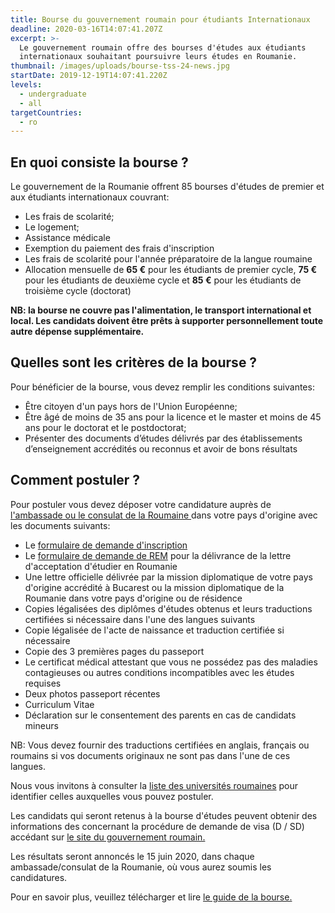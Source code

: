 ```yaml
---
title: Bourse du gouvernement roumain pour étudiants Internationaux
deadline: 2020-03-16T14:07:41.207Z
excerpt: >-
  Le gouvernement roumain offre des bourses d'études aux étudiants
  internationaux souhaitant poursuivre leurs études en Roumanie.
thumbnail: /images/uploads/bourse-tss-24-news.jpg
startDate: 2019-12-19T14:07:41.220Z
levels:
  - undergraduate
  - all
targetCountries:
  - ro
---
```


## En quoi consiste la bourse ?

Le gouvernement de la Roumanie offrent 85 bourses d'études de premier et aux étudiants internationaux couvrant:

- Les frais de scolarité;
- Le logement;
- Assistance médicale
- Exemption du paiement des frais d'inscription
- Les frais de scolarité pour l'année préparatoire de la langue roumaine
- Allocation mensuelle de **65 €** pour les étudiants de premier cycle, **75 €** pour les étudiants de deuxième cycle et **85 €** pour les étudiants de troisième cycle (doctorat)

**NB: la bourse ne couvre pas l'alimentation, le transport international et local. Les candidats doivent être prêts à supporter personnellement toute autre dépense supplémentaire.**

## Quelles sont les critères de la bourse ?

Pour bénéficier de la bourse, vous devez remplir les conditions suivantes:

- Être citoyen d'un pays hors de l'Union Européenne;
- Être âgé de moins de 35 ans pour la licence et le master et moins de 45 ans pour le doctorat et le postdoctorat;
- Présenter des documents d’études délivrés par des établissements d’enseignement accrédités ou reconnus et avoir de bons résultats

## Comment postuler ?

Pour postuler vous devez déposer votre candidature auprès de <a href="https://www.mae.ro/en/romanian-missions" target="_blank" rel="noreferrer noopener">l'ambassade ou le consulat de la Roumaine </a>dans votre pays d'origine avec les documents suivants:

- Le <a href="https://www.mae.ro/sites/default/files/file/anul_2019/burse_2019/appendix\_1\_-_formular_mae_en.pdf" target="_blank" rel="noopener noreferrer">formulaire de demande d'inscription</a>
- Le <a href="https://www.mae.ro/sites/default/files/file/anul_2019/burse_2019/appendix_2_formular_mec_2020-2021_en.pdf" target="_blank" rel="noopener noreferrer">formulaire de demande de REM</a> pour la délivrance de la lettre d'acceptation d'étudier en Roumanie
- Une lettre officielle délivrée par la mission diplomatique de votre pays d'origine accrédité à Bucarest ou la mission diplomatique de la Roumanie dans votre pays d'origine ou de résidence
- Copies légalisées des diplômes d'études obtenus et leurs traductions certifiées si nécessaire dans l'une des langues suivants
- Copie légalisée de l'acte de naissance et traduction certifiée si nécessaire
- Copie des 3 premières pages du passeport
- Le certificat médical attestant que vous ne possédez pas des maladies contagieuses ou autres conditions incompatibles avec les études requises
- Deux photos passeport récentes
- Curriculum Vitae
- Déclaration sur le consentement des parents en cas de candidats mineurs

NB: Vous devez fournir des traductions certifiées en anglais, français ou roumains si vos documents originaux ne sont pas dans l'une de ces langues.

Nous vous invitons à consulter la <a href="https://www.mae.ro/sites/default/files/file/anul_2019/burse_2019/appendix_4_institutii_de_invatamant_superior_de_stat_en.pdf" target="_blank" rel="noreferrer noopener">liste des universités roumaines</a> pour identifier celles auxquelles vous pouvez postuler.

Les candidats qui seront retenus à la bourse d'études peuvent obtenir des informations des concernant la procédure de demande de visa (D / SD) accédant sur <a href="https://studyinromania.gov.ro/Visa_rules_and_procedures" target="_blank" rel="noreferrer noopener">le site du gouvernement roumain.</a>

Les résultats seront annoncés le 15 juin 2020, dans chaque ambassade/consulat de la Roumanie, où vous aurez soumis les candidatures.

Pour en savoir plus, veuillez télécharger et lire <a href="https://www.mae.ro/sites/default/files/file/anul_2019/burse_2019/metodologie_burse_mae_2020-2021_en.pdf" rel="noreferrer noopener">le guide de la bourse.</a>
